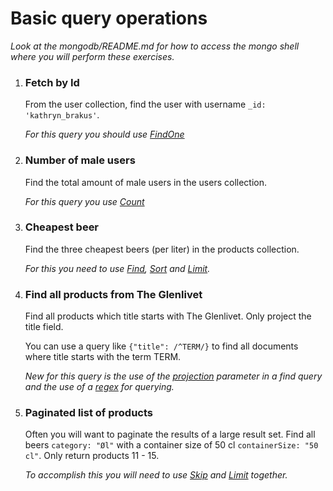 # Basic query operations

_Look at the mongodb/README.md for how to access the mongo shell where you will perform these exercises._

1. ### Fetch by Id

    From the user collection, find the user with username `_id: 'kathryn_brakus'`.

    _For this query you should use [FindOne](http://docs.mongodb.org/manual/reference/method/db.collection.findOne/)_

2. ### Number of male users

    Find the total amount of male users in the users collection.

    _For this query you use [Count](http://docs.mongodb.org/manual/reference/method/db.collection.count/)_

3. ### Cheapest beer

    Find the three cheapest beers (per liter) in the products collection.

    _For this you need to use [Find](http://docs.mongodb.org/manual/reference/method/db.collection.find/), [Sort](http://docs.mongodb.org/manual/reference/method/cursor.sort/#cursor.sort) and [Limit](http://docs.mongodb.org/manual/reference/method/cursor.limit/)._

4. ### Find all products from The Glenlivet

    Find all products which title starts with The Glenlivet. Only project the title field.

    You can use a query like `{"title": /^TERM/}` to find all documents where title starts with the term TERM.

    _New for this query is the use of the [projection](http://docs.mongodb.org/manual/reference/method/db.collection.find/#projections) parameter in a find query and the use of a [regex](http://docs.mongodb.org/manual/reference/operator/query/regex/) for querying._

5. ### Paginated list of products

    Often you will want to paginate the results of a large result set. Find all beers `category: "Øl"` with a container size of 50 cl `containerSize: "50 cl"`. Only return products 11 - 15.

    _To accomplish this you will need to use [Skip](http://docs.mongodb.org/manual/reference/method/cursor.skip/) and [Limit](http://docs.mongodb.org/manual/reference/method/cursor.limit/) together._

